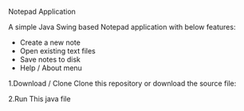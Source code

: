 Notepad Application

A simple Java Swing based Notepad application with below features:
- Create a new note  
- Open existing text files  
- Save notes to disk  
- Help / About menu
    
1.Download / Clone
Clone this repository or download the source file:

2.Run This java file
